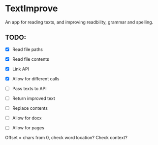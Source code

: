 # TextImprove

An app for reading texts, and improving readbility, grammar and spelling.

## TODO:
- [x] Read file paths
- [x] Read file contents
- [x] Link API
- [x] Allow for different calls
- [ ] Pass texts to API
- [ ] Return improved text
- [ ] Replace contents
- [ ] Allow for docx
- [ ] Allow for pages


Offset = chars from 0, check word location? Check context? 